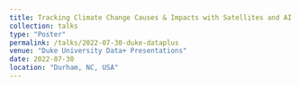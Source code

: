 ```yaml
---
title: Tracking Climate Change Causes & Impacts with Satellites and AI
collection: talks
type: "Poster"
permalink: /talks/2022-07-30-duke-dataplus
venue: "Duke University Data+ Presentations"
date: 2022-07-30
location: "Durham, NC, USA"
---
```


